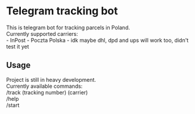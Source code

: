 # Telegram tracking bot
This is telegram bot for tracking parcels in Poland.  
Currently supported carriers:  
    - InPost
    - Poczta Polska
    - idk maybe dhl, dpd and ups will work too, didn't test it yet

## Usage
Project is still in heavy development.  
Currently available commands:  
/track (tracking number) (carrier)  
/help  
/start  

